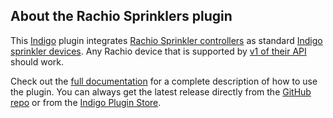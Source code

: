 ## About the Rachio Sprinklers plugin

This [Indigo](http://www.indigodomo.com/) plugin integrates [Rachio Sprinkler controllers](http://rachio.com) as standard [Indigo sprinkler devices](http://www.indigodomo.com/docs/overview#sprinkler_controls). Any Rachio device that is supported by [v1 of their API](https://rachio.readme.io/v1.0/docs) should work.

Check out the [full documentation](https://github.com/IndigoDomotics/rachio-indigo/wiki) for a complete description of how to use the plugin. You can always get the latest release directly from the [GitHub repo](https://github.com/IndigoDomotics/rachio-indigo/releases) or from the [Indigo Plugin Store](http://www.indigodomo.com/pluginstore/).